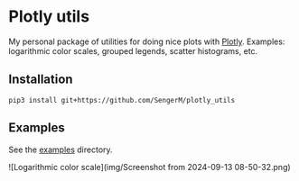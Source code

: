 # Plotly utils

My personal package of utilities for doing nice plots with [Plotly](https://plotly.com/python/). Examples: logarithmic color scales, grouped legends, scatter histograms, etc.

## Installation

```
pip3 install git+https://github.com/SengerM/plotly_utils
```

## Examples

See the [examples](examples) directory.

![Logarithmic color scale](img/Screenshot from 2024-09-13 08-50-32.png)
